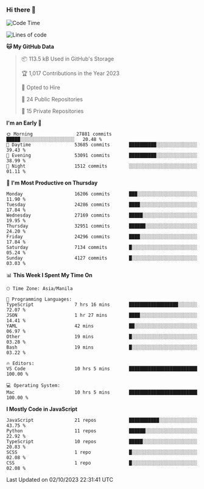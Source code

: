 ### Hi there 👋

<!--START_SECTION:waka-->
![Code Time](http://img.shields.io/badge/Code%20Time-394%20hrs%208%20mins-blue)

![Lines of code](https://img.shields.io/badge/From%20Hello%20World%20I%27ve%20Written-58.8%20million%20lines%20of%20code-blue)

**🐱 My GitHub Data** 

> 📦 113.5 kB Used in GitHub's Storage 
 > 
> 🏆 1,017 Contributions in the Year 2023
 > 
> 💼 Opted to Hire
 > 
> 📜 24 Public Repositories 
 > 
> 🔑 15 Private Repositories 
 > 
**I'm an Early 🐤** 

```text
🌞 Morning                27881 commits       █████░░░░░░░░░░░░░░░░░░░░   20.48 % 
🌆 Daytime                53685 commits       ██████████░░░░░░░░░░░░░░░   39.43 % 
🌃 Evening                53091 commits       ██████████░░░░░░░░░░░░░░░   38.99 % 
🌙 Night                  1512 commits        ░░░░░░░░░░░░░░░░░░░░░░░░░   01.11 % 
```
📅 **I'm Most Productive on Thursday** 

```text
Monday                   16206 commits       ███░░░░░░░░░░░░░░░░░░░░░░   11.90 % 
Tuesday                  24286 commits       ████░░░░░░░░░░░░░░░░░░░░░   17.84 % 
Wednesday                27169 commits       █████░░░░░░░░░░░░░░░░░░░░   19.95 % 
Thursday                 32951 commits       ██████░░░░░░░░░░░░░░░░░░░   24.20 % 
Friday                   24296 commits       ████░░░░░░░░░░░░░░░░░░░░░   17.84 % 
Saturday                 7134 commits        █░░░░░░░░░░░░░░░░░░░░░░░░   05.24 % 
Sunday                   4127 commits        █░░░░░░░░░░░░░░░░░░░░░░░░   03.03 % 
```


📊 **This Week I Spent My Time On** 

```text
🕑︎ Time Zone: Asia/Manila

💬 Programming Languages: 
TypeScript               7 hrs 16 mins       ██████████████████░░░░░░░   72.07 % 
JSON                     1 hr 27 mins        ████░░░░░░░░░░░░░░░░░░░░░   14.41 % 
YAML                     42 mins             ██░░░░░░░░░░░░░░░░░░░░░░░   06.97 % 
Other                    19 mins             █░░░░░░░░░░░░░░░░░░░░░░░░   03.28 % 
Bash                     19 mins             █░░░░░░░░░░░░░░░░░░░░░░░░   03.22 % 

🔥 Editors: 
VS Code                  10 hrs 5 mins       █████████████████████████   100.00 % 

💻 Operating System: 
Mac                      10 hrs 5 mins       █████████████████████████   100.00 % 
```

**I Mostly Code in JavaScript** 

```text
JavaScript               21 repos            ███████████░░░░░░░░░░░░░░   43.75 % 
Python                   11 repos            ██████░░░░░░░░░░░░░░░░░░░   22.92 % 
TypeScript               10 repos            █████░░░░░░░░░░░░░░░░░░░░   20.83 % 
SCSS                     1 repo              █░░░░░░░░░░░░░░░░░░░░░░░░   02.08 % 
CSS                      1 repo              █░░░░░░░░░░░░░░░░░░░░░░░░   02.08 % 
```




 Last Updated on 02/10/2023 22:31:41 UTC
<!--END_SECTION:waka-->
